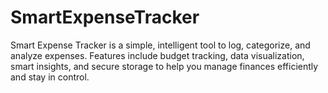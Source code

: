 # SmartExpenseTracker
Smart Expense Tracker is a simple, intelligent tool to log, categorize, and analyze expenses. Features include budget tracking, data visualization, smart insights, and secure storage to help you manage finances efficiently and stay in control.

